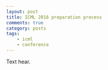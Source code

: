 ```yaml
---
layout: post
title: ICML 2016 preparation process 
comments: true
category: posts
tags:
    - icml
    - conference
---
```


Text hear.
